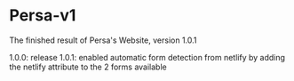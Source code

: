 # Persa-v1
The finished result of Persa's Website, version 1.0.1

1.0.0: release
1.0.1: enabled automatic form detection from netlify by adding the netlify attribute to the 2 forms available
